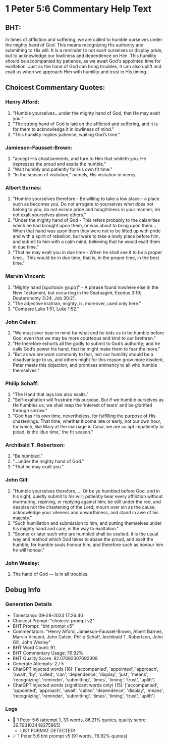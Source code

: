# 1 Peter 5:6 Commentary Help Text

## BHT:
In times of affliction and suffering, we are called to humble ourselves under the mighty hand of God. This means recognizing His authority and submitting to His will. It is a reminder to not exalt ourselves or display pride, but to acknowledge our lowliness and dependence on Him. This humility should be accompanied by patience, as we await God's appointed time for exaltation. Just as the hand of God can bring troubles, it can also uplift and exalt us when we approach Him with humility and trust in His timing.

## Choicest Commentary Quotes:
### Henry Alford:
1. "Humble yourselves...under the mighty hand of God, that He may exalt you." 
2. "The strong hand of God is laid on the afflicted and suffering, and it is for them to acknowledge it in lowliness of mind." 
3. "This humility implies patience, waiting God’s time."

### Jamieson-Fausset-Brown:
1. "accept His chastisements, and turn to Him that smiteth you. He depresses the proud and exalts the humble."
2. "Wait humbly and patiently for His own fit time."
3. "In the season of visitation," namely, His visitation in mercy.

### Albert Barnes:
1. "Humble yourselves therefore - Be willing to take a low place - a place such as becomes you. Do not arrogate to yourselves what does not belong to you; do not evince pride and haughtiness in your manner; do not exalt yourselves above others."
2. "Under the mighty hand of God - This refers probably to the calamities which he had brought upon them, or was about to bring upon them... When that hand was upon them they were not to be lifted up with pride and with a spirit of rebellion, but were to take a lowly place before him, and submit to him with a calm mind, believing that he would exalt them in due time."
3. "That he may exalt you in due time - When he shall see it to be a proper time... This would be in due time; that is, in the proper time, in the best time."

### Marvin Vincent:
1. "Mighty hand [κραταιαν χειρα]" - A phrase found nowhere else in the New Testament, but occurring in the Septuagint, Exodus 3:19; Deuteronomy 3:24; Job 30:21.
2. "The adjective kratrian, mighty, is, moreover, used only here."
3. "Compare Luke 1:51, Luke 1:52."

### John Calvin:
1. "We must ever bear in mind for what end he bids us to be humble before God, even that we may be more courteous and kind to our brethren."
2. "He therefore exhorts all the godly to submit to God’s authority; and he calls God’s power his hand, that he might make them to fear the more."
3. "But as we are wont commonly to fear, lest our humility should be a disadvantage to us, and others might for this reason grow more insolent, Peter meets this objection, and promises eminency to all who humble themselves."

### Philip Schaff:
1. "The Hand that lays low also exalts."
2. "Self-exaltation will frustrate His purpose. But if we humble ourselves as He humbles us, we shall reap the ‘interest of tears’ and be glorified through sorrow."
3. "God has His own time, nevertheless, for fulfilling the purpose of His chastenings. That time, whether it come late or early, not our own hour, for which, like Mary at the marriage in Cana, we are so apt impatiently to plead, is the ‘due time,’ the fit season."

### Archibald T. Robertson:
1. "Be humbled."
2. "...under the mighty hand of God."
3. "That he may exalt you."

### John Gill:
1. "Humble yourselves therefore,.... Or be ye humbled before God, and in his sight; quietly submit to his will; patiently bear every affliction without murmuring, repining, or replying against him; be still under the rod, and despise not the chastening of the Lord; mourn over sin as the cause, acknowledge your vileness and unworthiness, and stand in awe of his majesty."
2. "Such humiliation and submission to him, and putting themselves under his mighty hand and care, is the way to exaltation."
3. "Sooner or later such who are humbled shall be exalted; it is the usual way and method which God takes to abase the proud, and exalt the humble; for humble souls honour him, and therefore such as honour him he will honour."

### John Wesley:
1. The hand of God — Is in all troubles.


## Debug Info
### Generation Details
- Timestamp: 09-28-2023 17:26:40
- Choicest Prompt: "choicest prompt v2"
- BHT Prompt: "bht prompt v5"
- Commentators: "Henry Alford, Jamieson-Fausset-Brown, Albert Barnes, Marvin Vincent, John Calvin, Philip Schaff, Archibald T. Robertson, John Gill, John Wesley"
- BHT Word Count: 91
- BHT Commentary Usage: 76.92%
- BHT Quality Score: 82.07692307692308
- Generate Attempts: 2 / 5
- ChatGPT injected words (18):
	['accompanied', 'appointed', 'approach', 'await', 'by', 'called', 'can', 'dependence', 'display', 'just', 'means', 'recognizing', 'reminder', 'submitting', 'times', 'timing', 'trust', 'uplift']
- ChatGPT injected words (significant words only) (15):
	['accompanied', 'appointed', 'approach', 'await', 'called', 'dependence', 'display', 'means', 'recognizing', 'reminder', 'submitting', 'times', 'timing', 'trust', 'uplift']

### Logs
- 🔄 1 Peter 5:6 (attempt 1, 33 words, 86.21% quotes, quality score: 36.793103448275865) 
	- LIST FORMAT DETECTED!
- ✅ 1 Peter 5:6 bht prompt v5 (91 words, 76.92% quotes)